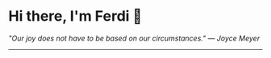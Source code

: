 <h1>Hi there, I'm Ferdi 👋</h1>

<p><em>
  "Our joy does not have to be based on our circumstances." — Joyce Meyer
</em></p>

---
